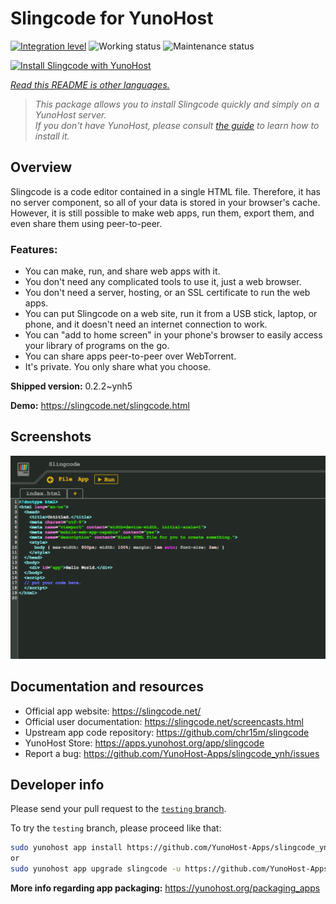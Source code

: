 <!--
N.B.: This README was automatically generated by <https://github.com/YunoHost/apps/tree/master/tools/readme_generator>
It shall NOT be edited by hand.
-->

# Slingcode for YunoHost

[![Integration level](https://dash.yunohost.org/integration/slingcode.svg)](https://dash.yunohost.org/appci/app/slingcode) ![Working status](https://ci-apps.yunohost.org/ci/badges/slingcode.status.svg) ![Maintenance status](https://ci-apps.yunohost.org/ci/badges/slingcode.maintain.svg)

[![Install Slingcode with YunoHost](https://install-app.yunohost.org/install-with-yunohost.svg)](https://install-app.yunohost.org/?app=slingcode)

*[Read this README is other languages.](./ALL_README.md)*

> *This package allows you to install Slingcode quickly and simply on a YunoHost server.*  
> *If you don't have YunoHost, please consult [the guide](https://yunohost.org/install) to learn how to install it.*

## Overview

Slingcode is a code editor contained in a single HTML file. Therefore, it has no server component, so all of your data is stored in your browser's cache. However, it is still possible to make web apps, run them, export them, and even share them using peer-to-peer.

### Features:

- You can make, run, and share web apps with it.
- You don't need any complicated tools to use it, just a web browser.
- You don't need a server, hosting, or an SSL certificate to run the web apps.
- You can put Slingcode on a web site, run it from a USB stick, laptop, or phone, and it doesn't need an internet connection to work.
- You can "add to home screen" in your phone's browser to easily access your library of programs on the go.
- You can share apps peer-to-peer over WebTorrent.
- It's private. You only share what you choose.


**Shipped version:** 0.2.2~ynh5

**Demo:** <https://slingcode.net/slingcode.html>

## Screenshots

![Screenshot of Slingcode](./doc/screenshots/Screenshot.png)

## Documentation and resources

- Official app website: <https://slingcode.net/>
- Official user documentation: <https://slingcode.net/screencasts.html>
- Upstream app code repository: <https://github.com/chr15m/slingcode>
- YunoHost Store: <https://apps.yunohost.org/app/slingcode>
- Report a bug: <https://github.com/YunoHost-Apps/slingcode_ynh/issues>

## Developer info

Please send your pull request to the [`testing` branch](https://github.com/YunoHost-Apps/slingcode_ynh/tree/testing).

To try the `testing` branch, please proceed like that:

```bash
sudo yunohost app install https://github.com/YunoHost-Apps/slingcode_ynh/tree/testing --debug
or
sudo yunohost app upgrade slingcode -u https://github.com/YunoHost-Apps/slingcode_ynh/tree/testing --debug
```

**More info regarding app packaging:** <https://yunohost.org/packaging_apps>
